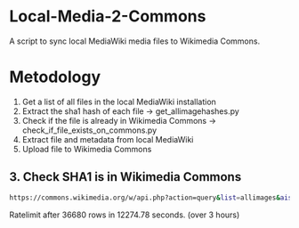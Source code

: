 # Local-Media-2-Commons

A script to sync local MediaWiki media files to Wikimedia Commons.

# Metodology

1. Get a list of all files in the local MediaWiki installation
2. Extract the sha1 hash of each file -> get_allimagehashes.py
3. Check if the file is already in Wikimedia Commons -> check_if_file_exists_on_commons.py
4. Extract file and metadata from local MediaWiki
5. Upload file to Wikimedia Commons



## 3. Check SHA1 is in Wikimedia Commons

```bash
https://commons.wikimedia.org/w/api.php?action=query&list=allimages&aisha1=fcdfc17fac0c39e6f201f2022f9f1f9f8b35d449&format=json
```
Ratelimit after 36680 rows in 12274.78 seconds. (over 3 hours)
